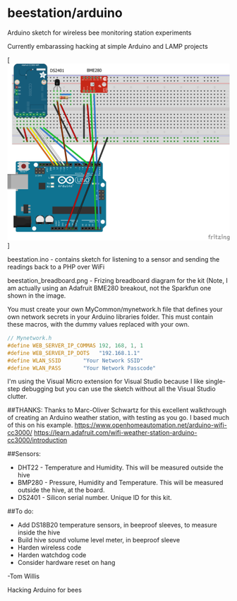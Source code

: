 # beestation/arduino

Arduino sketch for wireless bee monitoring station experiments

Currently embarassing hacking at simple Arduino and LAMP projects

[![](https://github.com/tomwillis608/beestation/blob/master/arduino/Beestation%20breadboard.png)]

beestation.ino - contains sketch for listening to a sensor and sending the readings back to a PHP over WiFi

beestation_breadboard.png - Frizing breadboard diagram for the kit (Note, I am actually using an Adafruit BME280 breakout, not the Sparkfun one shown in the image.

You must create your own MyCommon/mynetwork.h file that defines your own network secrets in your Arduino libraries folder. This must contain these macros, with the dummy values replaced with your own.
```C++
// Mynetwork.h
#define WEB_SERVER_IP_COMMAS 192, 168, 1, 1
#define WEB_SERVER_IP_DOTS   "192.168.1.1"
#define WLAN_SSID       "Your Network SSID"
#define WLAN_PASS       "Your Network Passcode"
```

I'm using the Visual Micro extension for Visual Studio because I like single-step debugging but you can use the sketch without all the Visual Studio clutter.

##THANKS:
Thanks to Marc-Oliver Schwartz for this excellent walkthrough of creating an Arduino weather station, with testing as you go.  I based much of this on his example. 
https://www.openhomeautomation.net/arduino-wifi-cc3000/
https://learn.adafruit.com/wifi-weather-station-arduino-cc3000/introduction

##Sensors:
* DHT22 - Temperature and Humidity. This will be measured outside the hive
* BMP280 - Pressure, Humidity and Temperature. This will be measured outside the hive, at the board.
* DS2401 - Silicon serial number.  Unique ID for this kit. 

##To do:
* Add DS18B20 temperature sensors, in beeproof sleeves, to measure inside the hive
* Build hive sound volume level meter, in beeproof sleeve
* Harden wireless code
* Harden watchdog code
* Consider hardware reset on hang

-Tom Willis

Hacking Arduino for bees
